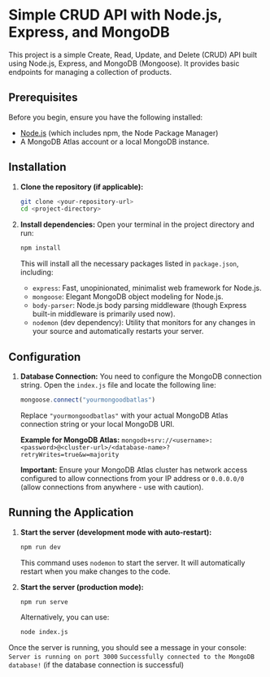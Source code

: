 # Simple CRUD API with Node.js, Express, and MongoDB

This project is a simple Create, Read, Update, and Delete (CRUD) API built using Node.js, Express, and MongoDB (Mongoose). It provides basic endpoints for managing a collection of products.

## Prerequisites

Before you begin, ensure you have the following installed:
- [Node.js](https://nodejs.org/) (which includes npm, the Node Package Manager)
- A MongoDB Atlas account or a local MongoDB instance.

## Installation

1.  **Clone the repository (if applicable):**
    ```bash
    git clone <your-repository-url>
    cd <project-directory>
    ```

2.  **Install dependencies:**
    Open your terminal in the project directory and run:
    ```bash
    npm install
    ```
    This will install all the necessary packages listed in `package.json`, including:
    - `express`: Fast, unopinionated, minimalist web framework for Node.js.
    - `mongoose`: Elegant MongoDB object modeling for Node.js.
    - `body-parser`: Node.js body parsing middleware (though Express built-in middleware is primarily used now).
    - `nodemon` (dev dependency): Utility that monitors for any changes in your source and automatically restarts your server.


## Configuration

1.  **Database Connection:**
    You need to configure the MongoDB connection string. Open the `index.js` file and locate the following line:

    ```javascript
    mongoose.connect("yourmongoodbatlas") 
    ```
    Replace `"yourmongoodbatlas"` with your actual MongoDB Atlas connection string or your local MongoDB URI. 
    
    **Example for MongoDB Atlas:**
    `mongodb+srv://<username>:<password>@<cluster-url>/<database-name>?retryWrites=true&w=majority`

    **Important:** Ensure your MongoDB Atlas cluster has network access configured to allow connections from your IP address or `0.0.0.0/0` (allow connections from anywhere - use with caution).

## Running the Application

1.  **Start the server (development mode with auto-restart):**
    ```bash
    npm run dev
    ```
    This command uses `nodemon` to start the server. It will automatically restart when you make changes to the code.

2.  **Start the server (production mode):**
    ```bash
    npm run serve 
    ```
    Alternatively, you can use:
    ```bash
    node index.js
    ```

Once the server is running, you should see a message in your console:
`Server is running on port 3000`
`Successfully connected to the MongoDB database!` (if the database connection is successful)